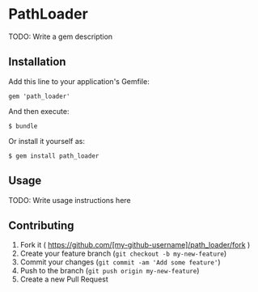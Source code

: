 # PathLoader

TODO: Write a gem description

## Installation

Add this line to your application's Gemfile:

    gem 'path_loader'

And then execute:

    $ bundle

Or install it yourself as:

    $ gem install path_loader

## Usage

TODO: Write usage instructions here

## Contributing

1. Fork it ( https://github.com/[my-github-username]/path_loader/fork )
2. Create your feature branch (`git checkout -b my-new-feature`)
3. Commit your changes (`git commit -am 'Add some feature'`)
4. Push to the branch (`git push origin my-new-feature`)
5. Create a new Pull Request
